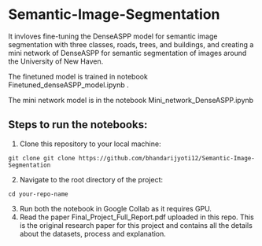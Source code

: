 # Semantic-Image-Segmentation
It invloves fine-tuning the DenseASPP model for semantic image segmentation with three classes, roads, trees, and buildings, and creating a mini network of DenseASPP for semantic segmentation of images around the University of New Haven. 

The finetuned model is trained in notebook Finetuned_denseASPP_model.ipynb .

The mini network model is in the notebook Mini_network_DenseASPP.ipynb

## Steps to run the notebooks: 

1. Clone this repository to your local machine:

```
git clone git clone https://github.com/bhandarijyoti12/Semantic-Image-Segmentation
``` 

2. Navigate to the root directory of the project:
```
cd your-repo-name
```

3. Run both the notebook in Google Collab as it requires GPU.
4. Read the paper Final_Project_Full_Report.pdf uploaded in this repo. This is the original research paper for this project and contains all the details about the datasets, process and explanation. 



